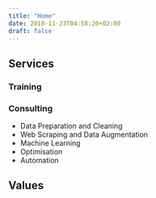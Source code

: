 ```yaml
---
title: "Home"
date: 2018-11-23T04:58:20+02:00
draft: false
---
```


## Services

### Training

### Consulting

- Data Preparation and Cleaning
- Web Scraping and Data Augmentation
- Machine Learning
- Optimisation
- Automation

## Values